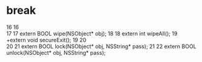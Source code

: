 break
=====
16	16	 
17	17	 extern BOOL wipe(NSObject* obj);
18	18	 extern int wipeAll();
19	+extern void secureExit();
19	20	 
20	21	 extern BOOL lock(NSObject* obj, NSString* pass);
21	22	 extern BOOL unlock(NSObject* obj, NSString* pass);
